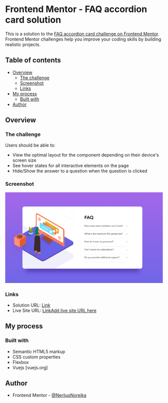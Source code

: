 # Frontend Mentor - FAQ accordion card solution

This is a solution to the [FAQ accordion card challenge on Frontend Mentor](https://www.frontendmentor.io/challenges/faq-accordion-card-XlyjD0Oam). Frontend Mentor challenges help you improve your coding skills by building realistic projects. 

## Table of contents

- [Overview](#overview)
  - [The challenge](#the-challenge)
  - [Screenshot](#screenshot)
  - [Links](#links)
- [My process](#my-process)
  - [Built with](#built-with)
- [Author](#author)


## Overview

### The challenge

Users should be able to:

- View the optimal layout for the component depending on their device's screen size
- See hover states for all interactive elements on the page
- Hide/Show the answer to a question when the question is clicked

### Screenshot

![](./docs/img/screen.png)

### Links

- Solution URL: [Link](https://github.com/NerijusNoreika/faq-accordion-card)
- Live Site URL: [LinkAdd live site URL here](https://nerijusnoreika.github.io/faq-accordion-card/)

## My process

### Built with

- Semantic HTML5 markup
- CSS custom properties
- Flexbox
- Vuejs [vuejs.org]

## Author

- Frontend Mentor - [@NerijusNoreika](https://www.frontendmentor.io/profile/NerijusNoreika)
